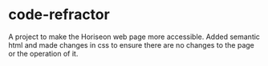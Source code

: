 # code-refractor
A project to make the Horiseon web page more accessible.
Added semantic html and made changes in css to ensure there are no changes to the page or the operation of it. 
